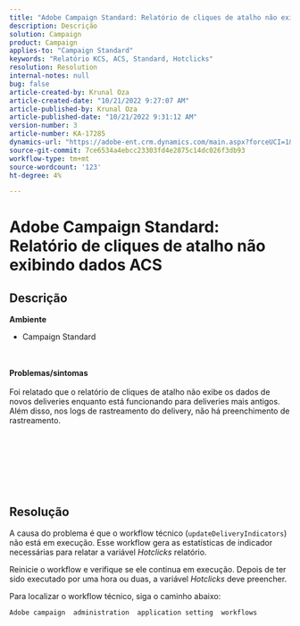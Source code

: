 ```yaml
---
title: "Adobe Campaign Standard: Relatório de cliques de atalho não exibindo dados ACS"
description: Descrição
solution: Campaign
product: Campaign
applies-to: "Campaign Standard"
keywords: "Relatório KCS, ACS, Standard, Hotclicks"
resolution: Resolution
internal-notes: null
bug: false
article-created-by: Krunal Oza
article-created-date: "10/21/2022 9:27:07 AM"
article-published-by: Krunal Oza
article-published-date: "10/21/2022 9:31:12 AM"
version-number: 3
article-number: KA-17285
dynamics-url: "https://adobe-ent.crm.dynamics.com/main.aspx?forceUCI=1&pagetype=entityrecord&etn=knowledgearticle&id=610d9583-2251-ed11-bba2-0022480867fb"
source-git-commit: 7ce6534a4ebcc23303fd4e2875c14dc026f3db93
workflow-type: tm+mt
source-wordcount: '123'
ht-degree: 4%

---
```


# Adobe Campaign Standard: Relatório de cliques de atalho não exibindo dados ACS

## Descrição

<b>Ambiente</b>
- Campaign Standard

<br> <br><b>Problemas/sintomas</b><br> <br>Foi relatado que o relatório de cliques de atalho não exibe os dados de novos deliveries enquanto está funcionando para deliveries mais antigos. Além disso, nos logs de rastreamento do delivery, não há preenchimento de rastreamento.<br> <br>

<br> <br>

<br> 

## Resolução


A causa do problema é que o workflow técnico (`updateDeliveryIndicators`) não está em execução. Esse workflow gera as estatísticas de indicador necessárias para relatar a variável *Hotclicks* relatório.

Reinicie o workflow e verifique se ele continua em execução. Depois de ter sido executado por uma hora ou duas, a variável *Hotclicks* deve preencher.



Para localizar o workflow técnico, siga o caminho abaixo:

`Adobe campaign  administration  application setting  workflows`




